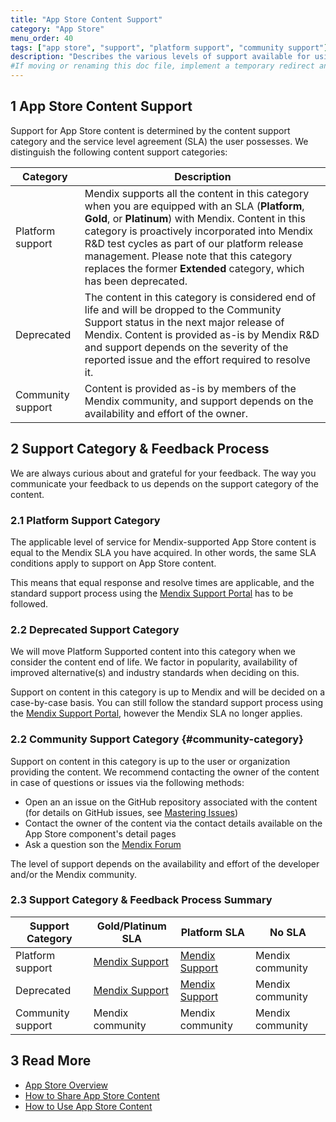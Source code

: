```yaml
---
title: "App Store Content Support"
category: "App Store"
menu_order: 40
tags: ["app store", "support", "platform support", "community support"]
description: "Describes the various levels of support available for using App Store content in your Mendix apps."
#If moving or renaming this doc file, implement a temporary redirect and let the respective team know they should update the URL in the product. See Mapping to Products for more details.
---
```


## 1 App Store Content Support

Support for App Store content is determined by the content support category and the service level agreement (SLA) the user possesses. We distinguish the following content support categories:

| Category | Description |
| --- | --- |
| Platform support | Mendix supports all the content in this category when you are equipped with an SLA (**Platform**, **Gold**, or **Platinum**) with Mendix. Content in this category is proactively incorporated into Mendix R&D test cycles as part of our platform release management. Please note that this category replaces the former **Extended** category, which has been deprecated. |
| Deprecated | The content in this category is considered end of life and will be dropped to the Community Support status in the next major release of Mendix. Content is provided as-is by Mendix R&D and support depends on the severity of the reported issue and the effort required to resolve it. |
| Community support | Content is provided as-is by members of the Mendix community, and support depends on the availability and effort of the owner. | 

## 2 Support Category & Feedback Process

We are always curious about and grateful for your feedback. The way you communicate your feedback to us depends on the support category of the content.

### 2.1 Platform Support Category

The applicable level of service for Mendix-supported App Store content is equal to the Mendix SLA you have acquired. In other words, the same SLA conditions apply to support on App Store content.

This means that equal response and resolve times are applicable, and the standard support process using the [Mendix Support Portal](https://support.mendix.com) has to be followed.

### 2.2 Deprecated Support Category

We will move Platform Supported content into this category when we consider the content end of life. We factor in popularity, availability of improved alternative(s) and industry standards when deciding on this.

Support on content in this category is up to Mendix and will be decided on a case-by-case basis. You can still follow the standard support process using the [Mendix Support Portal](https://support.mendix.com), however the Mendix SLA no longer applies. 

### 2.2 Community Support Category {#community-category}

Support on content in this category is up to the user or organization providing the content. We recommend contacting the owner of the content in case of questions or issues via the following methods:

* Open an an issue on the GitHub repository associated with the content (for details on GitHub issues, see [Mastering Issues](https://guides.github.com/features/issues/))
* Contact the owner of the content via the contact details available on the App Store component's detail pages
* Ask a question son the [Mendix Forum](https://mxforum.mendix.com/)

The level of support depends on the availability and effort of the developer and/or the Mendix community.

### 2.3 Support Category & Feedback Process Summary

| Support Category  | Gold/Platinum SLA | Platform SLA | No SLA |
| --- | --- | --- | --- |
| Platform support | [Mendix Support](https://developers.mendix.com/support/)   | [Mendix Support](https://developers.mendix.com/support/) | Mendix community |
| Deprecated | [Mendix Support](https://developers.mendix.com/support/)   | [Mendix Support](https://developers.mendix.com/support/) | Mendix community |
| Community support | Mendix community | Mendix community | Mendix community |

## 3 Read More

* [App Store Overview](app-store-overview)
* [How to Share App Store Content](share-app-store-content)
* [How to Use App Store Content](/developerportal/app-store/app-store-content)
